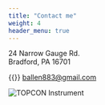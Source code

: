 ```yaml
---
title: "Contact me"
weight: 4
header_menu: true
---
```


24 Narrow Gauge Rd. \
Bradford, PA 16701

{{<icon class="fa fa-envelope">}}&nbsp;[ballen883@gmail.com](mailto:ballen883@gmail.com)

![TOPCON Instrument](images/instrument-in-fall.jpg)